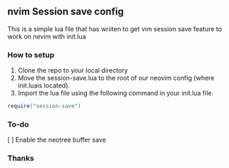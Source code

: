 ## nvim Session save config

This is a simple lua file that has wriiten to get vim session save feature to work on nevim with init.lua

### How to setup

1. Clone the repo to your local directory
2. Move the session-save.lua to the root of our neovim config (where init.luais located).
3. Import the lua file using the following command in your init.lua file.

```lua
require("session-save")
```

### To-do
[ ] Enable the neotree buffer save

### Thanks 
